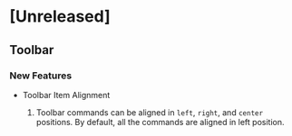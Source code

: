 # [Unreleased]

## Toolbar

### New Features

- Toolbar Item Alignment

    1. Toolbar commands can be aligned in `left`, `right`, and `center` positions. By default, all the commands are aligned in left position.